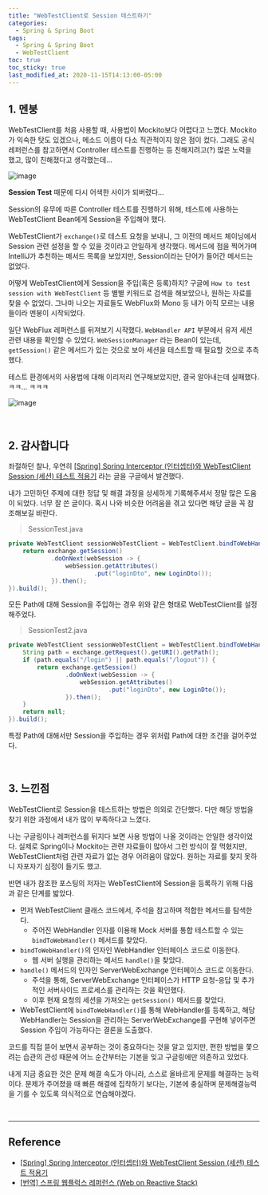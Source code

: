 ```yaml
---
title: "WebTestClient로 Session 테스트하기"
categories:
  - Spring & Spring Boot
tags:
  - Spring & Spring Boot
  - WebTestClient
toc: true
toc_sticky: true
last_modified_at: 2020-11-15T14:13:00-05:00
---
```


## 1. 멘붕

WebTestClient를 처음 사용할 때, 사용법이 Mockito보다 어렵다고 느꼈다. Mockito가 익숙한 탓도 있겠으나, 메소드 이름이 다소 직관적이지 않은 점이 컸다. 그래도 공식 레퍼런스를 참고하면서 Controller 테스트를 진행하는 등 친해지려고(?) 많은 노력을 했고, 많이 친해졌다고 생각했는데...

![image](https://user-images.githubusercontent.com/56240505/99171340-71310300-274b-11eb-82d6-2c025b76fe85.png)

**Session Test** 때문에 다시 어색한 사이가 되버렸다...

Session의 유무에 따른 Controller 테스트를 진행하기 위해, 테스트에 사용하는 WebTestClient Bean에게 Session을 주입해야 했다.

WebTestClient가 ``exchange()``로 테스트 요청을 보내니, 그 이전의 메서드 체이닝에서 Session 관련 설정을 할 수 있을 것이라고 안일하게 생각했다. 메서드에 점을 찍어가며 IntelliJ가 추천하는 메서드 목록을 보았지만, Session이라는 단어가 들어간 메서드는 없었다.

어떻게 WebTestClient에게 Session을 주입(혹은 등록)하지? 구글에 ``How to test session with WebTestClient`` 등 별별 키워드로 검색을 해보았으나, 원하는 자료를 찾을 수 없었다. 그나마 나오는 자료들도 WebFlux와 Mono 등 내가 아직 모르는 내용들이라 멘붕이 시작되었다.

일단 WebFlux 레퍼런스를 뒤져보기 시작했다. ``WebHandler API`` 부분에서 유저 세션 관련 내용을 확인할 수 있었다. ``WebSessionManager`` 라는 Bean이 있는데, ``getSession()`` 같은 메서드가 있는 것으로 보아 세션을 테스트할 때 필요할 것으로 추측했다.

테스트 환경에서의 사용법에 대해 이리저리 연구해보았지만, 결국 알아내는데 실패했다. ㅋㅋ... ㅋㅋㅋ

![image](https://user-images.githubusercontent.com/56240505/99177914-6a0cf380-2751-11eb-8f89-ac72fc38d6be.png)

<br>

## 2. 감사합니다

좌절하던 찰나, 우연히 [[Spring] Spring Interceptor (인터셉터)와 WebTestClient Session (세션) 테스트 적용기](https://pjh3749.tistory.com/257) 라는 글을 구글에서 발견했다.

내가 고민하던 주제에 대한 정답 및 해결 과정을 상세하게 기록해주셔서 정말 많은 도움이 되었다. 너무 잘 쓴 글이다. 혹시 나와 비슷한 어려움을 겪고 있다면 해당 글을 꼭 참조해보길 바란다.

> SessionTest.java

```java
private WebTestClient sessionWebTestClient = WebTestClient.bindToWebHandler(exchange -> {
    return exchange.getSession()
            .doOnNext(webSession -> {
                webSession.getAttributes()
                        .put("loginDto", new LoginDto());
            }).then();
}).build();
```

모든 Path에 대해 Session을 주입하는 경우 위와 같은 형태로 WebTestClient를 설정해주었다.

> SessionTest2.java

```java
private WebTestClient sessionWebTestClient = WebTestClient.bindToWebHandler(exchange -> {
    String path = exchange.getRequest().getURI().getPath();
    if (path.equals("/login") || path.equals("/logout")) {
        return exchange.getSession()
                .doOnNext(webSession -> {
                    webSession.getAttributes()
                            .put("loginDto", new LoginDto());
                }).then();
    }
    return null;
}).build();
```

특정 Path에 대해서만 Session을 주입하는 경우 위처럼 Path에 대한 조건을 걸어주었다.

<br>

## 3. 느낀점

WebTestClient로 Session을 테스트하는 방법은 의외로 간단했다. 다만 해당 방법을 찾기 위한 과정에서 내가 많이 부족하다고 느꼈다.

나는 구글링이나 레퍼런스를 뒤지다 보면 사용 방법이 나올 것이라는 안일한 생각이었다. 실제로 Spring이나 Mockito는 관련 자료들이 많아서 그런 방식이 잘 먹혔지만, WebTestClient처럼 관련 자료가 없는 경우 어려움이 많았다. 원하는 자료를 찾지 못하니 자포자기 심정이 들기도 했고.

반면 내가 참조한 포스팅의 저자는 WebTestClient에 Session을 등록하기 위해 다음과 같은 단계를 밟았다.

* 먼저 WebTestClient 클래스 코드에서, 주석을 참고하며 적합한 메서드를 탐색한다.
  * 주어진 WebHandler 인자를 이용해 Mock 서버를 통합 테스트할 수 있는 ``bindToWebHandler()`` 메서드를 찾았다.
* ``bindToWebHandler()``의 인자인 WebHandler 인터페이스 코드로 이동한다.
  * 웹 서버 실행을 관리하는 메서드 ``handle()``을 찾았다.
* ``handle()`` 메서드의 인자인 ServerWebExchange 인터페이스 코드로 이동한다.
  * 주석을 통해, ServerWebExchange 인터페이스가 HTTP 요청-응답 및 추가적인 서버사이드 프로세스를 관리하는 것을 확인했다.
  * 이후 현재 요청의 세션을 가져오는 ``getSession()`` 메서드를 찾았다.
* WebTestClient에 ``bindToWebHandler()``를 통해 WebHandler를 등록하고, 해당 WebHandler는 Session을 관리하는 ServerWebExchange를 구현해 넣어주면 Session 주입이 가능하다는 결론을 도출했다.

코드를 직접 뜯어 보면서 공부하는 것이 중요하다는 것을 알고 있지만, 편한 방법을 쫓으려는 습관의 관성 때문에 어느 순간부터는 기본을 잊고 구글링에만 의존하고 있었다.

내게 지금 중요한 것은 문제 해결 속도가 아니라, 스스로 올바르게 문제를 해결하는 능력이다. 문제가 주어졌을 때 빠른 해결에 집착하기 보다는, 기본에 충실하며 문제해결능력을 기를 수 있도록 의식적으로 연습해야겠다.

<br>

---

## Reference

* [[Spring] Spring Interceptor (인터셉터)와 WebTestClient Session (세션) 테스트 적용기](https://pjh3749.tistory.com/257)
* [[번역] 스프링 웹플럭스 레퍼런스 (Web on Reactive Stack)](https://parkcheolu.tistory.com/134#webflux-web-handler-api)
